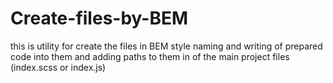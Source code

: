 # Create-files-by-BEM
this is utility for create the files in BEM style naming and writing of prepared code into them and adding paths to them in of the main project files (index.scss or index.js)
